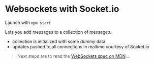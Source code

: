 # Websockets with Socket.io

Launch with `npm start`

Lets you add messages to a collection of messages.
  - collection is initialized with some dummy data
  - updates pushed to all connections in realtime courtesy of Socket.io

> Next steps are to read the [WebSockets spec on MDN](https://developer.mozilla.org/en-US/docs/Web/API/WebSockets_API)...
